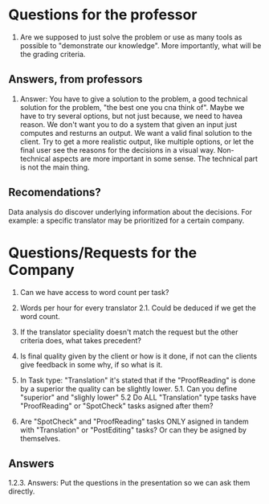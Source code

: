 # Questions for the professor

1. Are we supposed to just solve the problem or use as many tools as possible to "demonstrate our knowledge". More importantly, what will be the grading criteria.

## Answers, from professors

1. Answer:
You have to give a solution to the problem, a good technical solution for the problem, "the best one you cna think of". 
Maybe we have to try several options, but not just because, we need to havea reason.
We don't want you to do a system that given an input just computes and resturns an output.
We want a valid final solution to the client. Try to get a more realistic output, like multiple options, or let the final user see the reasons for the decisions in a visual way.
Non-technical aspects are more important in some sense.
The technical part is not the main thing.

## Recomendations?
Data analysis do discover underlying information about the decisions.
For example: a specific translator may be prioritized for a certain company.

# Questions/Requests for the Company

1. Can we have access to word count per task?
2. Words per hour for every translator
  2.1. Could be deduced if we get the word count.
3. If the translator speciality doesn't match the request but the other criteria does, what takes precedent?
4. Is final quality given by the client or how is it done, if not can the clients give feedback in some why, if so what is it.


5. In Task type: "Translation" it's stated that if the "ProofReading" is done by a superior the quality can be slightly lower.
  5.1. Can you define "superior" and "slighly lower"
  5.2 Do ALL "Translation" type tasks have "ProofReading" or "SpotCheck" tasks asigned after them?
6. Are "SpotCheck" and "ProofReading" tasks ONLY asigned in tandem with "Translation" or "PostEditing" tasks? Or can they be asigned by themselves.

    

## Answers 

1.2.3. Answers:
Put the questions in the presentation so we can ask them directly.
 
